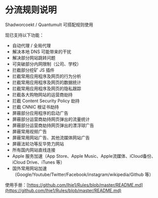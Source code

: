 # 分流规则说明

Shadworcoekt / Quantumult 可搭配规则使用

现已支持以下功能：

* 自动代理 / 全局代理
* 解决本地 DNS 可能带来的干扰
* 解决部分网站跳转问题
* 可突破部分内网限制（公司、学校）
* 拦截部分挖矿 JS 插件
* 拦截常用应用程序及网页的行为分析
* 拦截常用应用程序及网页的数据统计
* 拦截常用应用程序及网页的隐私跟踪
* 拦截各大购物网站的运营商劫持
* 拦截 Content Security Policy 劫持
* 拦截 CNNIC 根证书劫持
* 屏蔽部分应用程序的启动广告
* 屏蔽部分运营商劫持网页弹出的流量统计
* 屏蔽部分运营商劫持网页弹出的漂浮球广告
* 屏蔽常用视频广告
* 屏蔽常用网站广告、其他流媒体网站广告
* 屏蔽法轮功等反华势力网站
* 所有国内网站直线连接
* Apple 服务加速（App Store、Apple Music、Apple流媒体、iCloud备份、iCloud Drive、iTunes 等）
* 国外常用网站加速（Google/Youtube/Twitter/Facebook/instagram/wikipedia/Github 等）

使用手册：[https://github.com/lhie1/Rules/blob/master/README.md](https://github.com/lhie1/Rules/blob/master/README.md)


